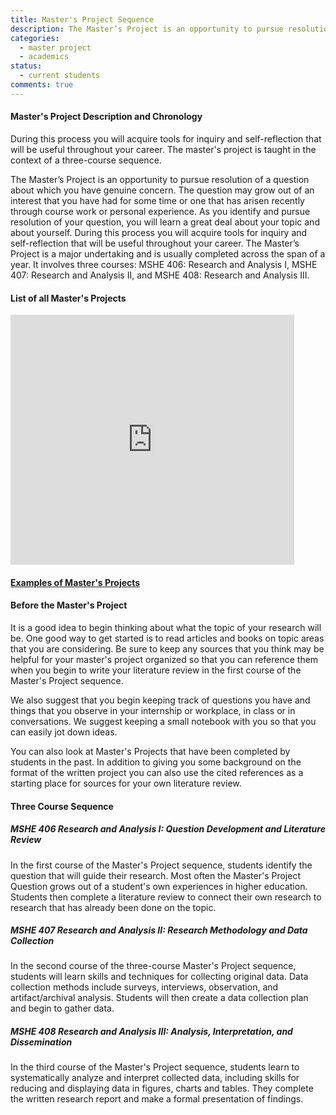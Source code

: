 ```yaml
---
title: Master's Project Sequence
description: The Master’s Project is an opportunity to pursue resolution of a question about which you have genuine concern. The question may grow out of an interest that you have had for some time or one that has arisen recently through course work or personal experience.
categories: 
  - master project
  - academics
status:
  - current students
comments: true
---
```


#### Master's Project Description and Chronology

During this process you will acquire tools for inquiry and self-reflection that will be useful throughout your career. The master's project is taught in the context of a three-course sequence.

The Master’s Project is an opportunity to pursue resolution of a question about which you have genuine concern. The question may grow out of an interest that you have had for some time or one that has arisen recently through course work or personal experience. As you identify and pursue resolution of your question, you will learn a great deal about your topic and about yourself. During this process you will acquire tools for inquiry and self-reflection that will be useful throughout your career. The Master’s Project is a major undertaking and is usually completed across the span of a year. It involves three courses: MSHE 406: Research and Analysis I, MSHE 407: Research and Analysis II, and MSHE 408: Research and Analysis III.

#### List of all Master's Projects

<iframe src="https://app.box.com/embed/preview/6a7653ad82d94e92d350?view=&amp;sort=&amp;direction=ASC&amp;theme=dark" width="90%" height="400" frameborder="0" allowfullscreen="" webkitallowfullscreen="" msallowfullscreen=""></iframe>

#### [Examples of Master's Projects](#examples)

#### Before the Master's Project

It is a good idea to begin thinking about what the topic of your research will be. One good way to get started is to read articles and books on topic areas that you are considering. Be sure to keep any sources that you think may be helpful for your master's project organized so that you can reference them when you begin to write your literature review in the first course of the Master's Project sequence.

We also suggest that you begin keeping track of questions you have and things that you observe in your internship or workplace, in class or in conversations. We suggest keeping a small notebook with you so that you can easily jot down ideas.

You can also look at Master's Projects that have been completed by students in the past. In addition to giving you some background on the format of the written project you can also use the cited references as a starting place for sources for your own literature review.

#### Three Course Sequence

##### MSHE 406 Research and Analysis I: Question Development and Literature Review

In the first course of the Master's Project sequence, students identify the question that will guide their research. Most often the Master's Project Question grows out of a student's own experiences in higher education. Students then complete a literature review to connect their own research to research that has already been done on the topic.

##### MSHE 407 Research and Analysis II: Research Methodology and Data Collection

In the second course of the three-course Master's Project sequence, students will learn skills and techniques for collecting original data. Data collection methods include surveys, interviews, observation, and artifact/archival analysis. Students will then create a data collection plan and begin to gather data.

##### MSHE 408 Research and Analysis III: Analysis, Interpretation, and Dissemination

In the third course of the Master's Project sequence, students learn to systematically analyze and interpret collected data, including skills for reducing and displaying data in figures, charts and tables. They complete the written research report and make a formal presentation of findings.
